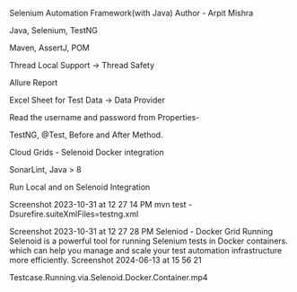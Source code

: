 Selenium Automation Framework(with Java)
Author - Arpit Mishra

Java, Selenium, TestNG

Maven, AssertJ, POM

Thread Local Support → Thread Safety

Allure Report

Excel Sheet for Test Data → Data Provider

Read the username and password from Properties-

TestNG, @Test, Before and After Method.

Cloud Grids - Selenoid Docker integration

SonarLint, Java > 8

Run Local and on Selenoid Integration

Screenshot 2023-10-31 at 12 27 14 PM
mvn test -Dsurefire.suiteXmlFiles=testng.xml

Screenshot 2023-10-31 at 12 27 28 PM
Seleniod - Docker Grid Running
Selenoid is a powerful tool for running Selenium tests in Docker containers.
which can help you manage and scale your test automation infrastructure more efficiently.
Screenshot 2024-06-13 at 15 56 21

Testcase.Running.via.Selenoid.Docker.Container.mp4 
